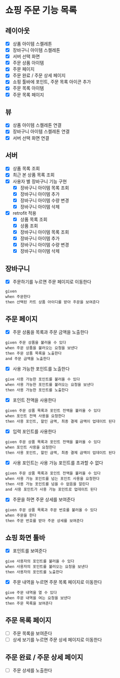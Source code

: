 # 쇼핑 주문 기능 목록

## 레이아웃

- [x] 상품 아이템 스켈레톤
- [x] 장바구니 아이템 스켈레톤
- [x] 서버 선택 화면
- [x] 주문 상품 아이템
- [x] 주문 페이지
- [x] 주문 완료 / 주문 상세 페이지
- [x] 쇼핑 툴바에 포인트, 주문 목록 아이콘 추가
- [x] 주문 목록 아이템
- [x] 주문 목록 페이지

## 뷰

- [x] 상품 아이템 스켈레톤 연결
- [x] 장바구니 아이템 스켈레톤 연결
- [x] 서버 선택 화면 연결

## 서버

- [x] 상품 목록 조회
- [x] 최근 본 상품 목록 조회
- [x] 사용자 별 장바구니 기능 구현
    - [x] 장바구니 아이템 목록 조회
    - [x] 장바구니 아이템 추가
    - [x] 장바구니 아이템 수량 변경
    - [x] 장바구니 아이템 삭제
- [x] retrofit 적용
    - [x] 상품 목록 조회
    - [x] 상품 조회
    - [x] 장바구니 아이템 목록 조회
    - [x] 장바구니 아이템 추가
    - [x] 장바구니 아이템 수량 변경
    - [x] 장바구니 아이템 삭제

## 장바구니

- [x] 주문하기를 누르면 주문 페이지로 이동한다
```gherkin
given
when 주문한다
then 선택된 카트 상품 아이디를 받아 주문을 보여준다
```

## 주문 페이지

- [x] 주문 상품을 목록과 주문 금액을 노출한다
```gherkin
given 주문 상품을 불러올 수 있다
when 주문 상품을 불러오는 요청을 보낸다
then 주문 상품 목록을 노출한다
and 주문 금액을 노출한다
```
- [x] 사용 가능한 포인트를 노출한다
```gherkin
give 사용 가능한 포인트를 불러올 수 있다
when 사용 가능한 포인트를 불러오는 요청을 보낸다
then 사용 가능한 포인트를 노출한다
```
- [x] 포인트 전액을 사용한다
```gherkin
given 주문 상품 목록과 포인트 전액을 불러올 수 있다
when 포인트 전액 사용을 요청한다
then 사용 포인트, 할인 금액, 최종 결제 금액이 업데이트 된다
```
- [x] 입력 포인트를 사용한다
```gherkin
given 주문 상품 목록과 포인트 전액을 불러올 수 있다
when 포인트 사용을 요청한다
then 사용 포인트, 할인 금액, 최종 결제 금액이 업데이트 된다
```
- [x] 사용 포인트는 사용 가능 포인트를 초과할 수 없다
```gherkin
given 주문 상품 목록과 포인트 전액을 불러올 수 있다
when 사용 가능 포인트를 넘는 포인트 사용을 요청한다
then 사용 가능 포인트를 넘을 수 없음을 알린다
and 사용 포인트가 사용 가능 포인트로 업데이트 된다
```
- [x] 주문을 하면 주문 상세를 보여준다
```gherkin
given 주문 상품 목록과 주문 번호를 불러올 수 있다 
when 주문을 한다
then 주문 번호를 받아 주문 상세를 보여준다
```

## 쇼핑 화면 툴바

- [x] 포인트를 보여준다
```gherkin
give 사용자의 포인트를 불러올 수 있다
when 사용자의 포인트를 불러오는 요청을 보낸다
then 사용자의 포인트를 노출한다
```
- [x] 주문 내역을 누르면 주문 목록 페이지로 이동한다
```gherkin
give 주문 내역을 열 수 있다
when 주문 내역을 여는 요청을 보낸다
then 주문 목록을 보여준다
```

## 주문 목록 페이지

- [ ] 주문 목록을 보여준다
- [ ] 상세 보기를 누르면 주문 상세 페이지로 이동한다

## 주문 완료 / 주문 상세 페이지

- [ ] 주문 상세를 노출한다
